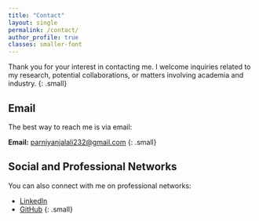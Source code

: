 ```yaml
---
title: "Contact"
layout: single
permalink: /contact/
author_profile: true
classes: smaller-font
---
```


Thank you for your interest in contacting me. I welcome inquiries related to my research, potential collaborations, or matters involving academia and industry.
{: .small}
## Email

The best way to reach me is via email:

**Email:** [parniyanjalali232@gmail.com](mailto:parniyanjalali232@gmail.com)
{: .small}

## Social and Professional Networks

You can also connect with me on professional networks:

- [LinkedIn](https://www.linkedin.com/in/parnian-jalali-6343b8206/)
- [GitHub](https://github.com/Parnianjalali)
{: .small}
